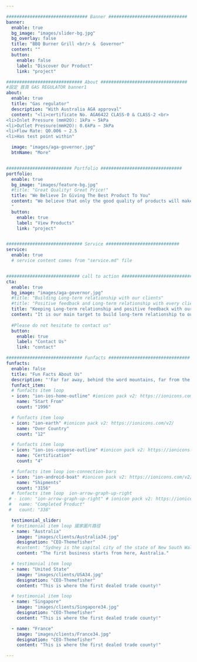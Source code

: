 ```yaml
---

############################### Banner ##############################
banner:
  enable: true
  bg_image: "images/slider-bg.jpg"
  bg_overlay: false
  title: "BBQ Burner Grill <br/> &  Governor"
  content: ""
  button:
    enable: false
    label: "Discover Our Product"
    link: "project"

############################# About #################################
#設定 首頁 GAS REGULATOR banner1
about:
  enable: true
  title: "Gas regulator"
  description: "With Australia AGA approval"
  content: "<li>certificate No. AGA6422 CLASS-0 & CLASS-2 <br>
<li>Inlet Pressure (mmH2O): 1kPa ~ 5kPa
<li>Outlet Pressure(mmH2O): 0.6kPa ~ 3kPa 
<li>Flow Rate: Q0.006 ~ 2.5
<li>Has test point within"

  image: "images/aga-governor.jpg"
  btnName: "More"


######################### Portfolio ###############################
portfolio:
  enable: true
  bg_image: "images/feature-bg.jpg"
  #title: "Great Quality! Great Price!"
  title: "We Believe In Giving The Best Product To You"
  content: "We believe that only the good quality of products will make clients happy. And We never compromise on the quality of our products and services. Moreover, we could give it you with great price!
  "
  button:
    enable: true
    label: "View Products"
    link: "project"


############################# Service ############################
service:
  enable: true
  # service content comes from "service.md" file


############################ call to action ###########################
cta:
  enable: true
  bg_image: "images/aga-governor.jpg"
  #title: "Building Long-term relationship with our clients"
  #title: "Positive feedback and Long-term relationship with every client"
  title: "Keeping Long-term relationship and positive feedback with our clients"
  content: "It is our main target to build long-term relationship to our client, not just for selling products, but also become a friend. You can trust us to be your partner."
  
  #Please do not hesitate to contact us"
  button:
    enable: true
    label: "Contact Us"
    link: "contact"

############################# Funfacts ###############################
funfacts:
  enable: false
  title: "Fun Facts About Us"
  description: "'Far far away, behind the word mountains, far from the countries Vokalia and Consonantia, <br> there live the blind texts. Separated they live in Bookmarksgrove right at the coast of the Semantics'"
  funfact_item:
  # funfacts item loop
  - icon: "ion-ios-home-outline" #ionicon pack v2: https://ionicons.com/v2/
    name: "Start From"
    count: "1996"

  # funfacts item loop
  - icon: "ion-earth" #ionicon pack v2: https://ionicons.com/v2/
    name: "Over Country"
    count: "12"

  # funfacts item loop
  - icon: "ion-ios-compose-outline" #ionicon pack v2: https://ionicons.com/v2/
    name: "Certification"
    count: "4"

  # funfacts item loop ion-connection-bars
  - icon: "ion-android-boat" #ionicon pack v2: https://ionicons.com/v2/
    name: "Shipments"
    count: "3156"
  # funfacts item loop  ion-arrow-graph-up-right
 # - icon: "ion-arrow-graph-up-right" # ionicon pack v2: https://ionicons.com/v2/
 #   name: "Completed Product"
 #   count: "338"

  testimonial_slider:
  # testimonial item loop 國家圖片路徑
  - name: "Australia"
    image: "images/clients/Australia34.jpg"
    designation: "CEO-Themefisher"
    #content: "Sydney is the capital city of the state of New South Wales, and the most populous city in Australia and Oceania."
    content: "The first business starts from here, Australia."

  # testimonial item loop
  - name: "United State"
    image: "images/clients/USA34.jpg"
    designation: "CEO-Themefisher"
    content: "This is where the first dealed trade county!"

  # testimonial item loop
  - name: "Singapore"
    image: "images/clients/Singapore34.jpg"
    designation: "CEO-Themefisher"
    content: "This is where the first dealed trade county!"

  - name: "France"
    image: "images/clients/France34.jpg"
    designation: "CEO-Themefisher"
    content: "This is where the first dealed trade county!"

---
```

